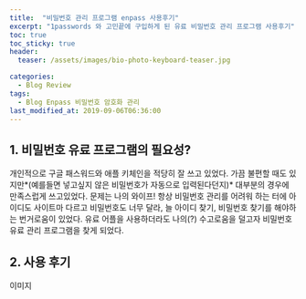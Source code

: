 ```yaml
---
title:  "비밀번호 관리 프로그램 enpass 사용후기"
excerpt: "1passwords 와 고민끝에 구입하게 된 유료 비밀번호 관리 프로그램 사용후기"
toc: true
toc_sticky: true
header:
  teaser: /assets/images/bio-photo-keyboard-teaser.jpg

categories:
  - Blog Review
tags:
  - Blog Enpass 비밀번호 암호화 관리
last_modified_at: 2019-09-06T06:36:00
---
```


## 1. 비밀번호 유료 프로그램의 필요성?

개인적으로 구글 패스워드와 애플 키체인을 적당히 잘 쓰고 있었다.
가끔 불편할 때도 있지만*(예를들면 넣고싶지 않은 비밀번호가 자동으로 입력된다던지)* 대부분의 경우에 만족스럽게 쓰고있었다.
문제는 나의 와이프!
항상 비밀번호 관리를 어려워 하는 터에 아이디도 사이트마 다르고 비밀번호도 너무 달라,
늘 아이디 찾기, 비밀번호 찾기를 해야하는 번거로움이 있었다.
유료 어플을 사용하더라도 나의(?) 수고로움을 덜고자 비밀번호 유료 관리 프로그램을 찾게 되었다.

## 2. 사용 후기

이미지
